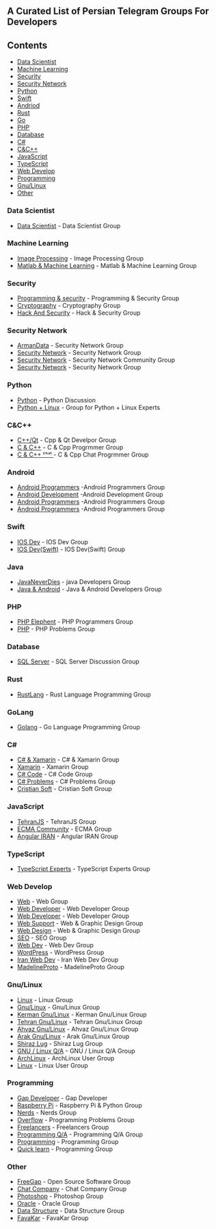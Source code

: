 ## A Curated List of Persian Telegram Groups For Developers
## Contents
 - [Data Scientist](#data-scientist)
 - [Machine Learning](#machine-learning)
 - [Security](#security)
 - [Security Network ](#security-network )
 - [Python](#python)
 - [Swift](#swift)
 - [Andriod](#android)
 - [Rust](#rustlang)
 - [Go](#golang)
 - [PHP](#php)
 - [Database](#database)
 - [C#](#c-sharp)
 - [C&C++](#c&c-plus-plus)
 - [JavaScript](#javascript)
 - [TypeScript](#typescript)
 - [Web Develop](#web-develop)
 - [Programming](#programming)
 - [Gnu/Linux](#linux)
 - [Other](#other)
### Data Scientist
 - [Data Scientist](https://t.me/joinchat/CVZpEj0EaiNOY17znAvsdw) - Data Scientist Group

### Machine Learning
 - [Image Processing](https://telegram.me/joinchat/Bm-SgUELJ355MOKYgoDXrg) - Image Processing Group
 - [Matlab & Machine Learning](https://t.me/joinchat/Bx-bmUELJ36kcldGiBEIdw) - Matlab & Machine Learning Group
 
### Security
 - [Programming & security](http://t.me/joinchat/FQbLclBaqOffs8EGi0JUQg) - Programming & Security Group
 - [Cryptography](https://t.me/joinchat/Bi883BH1gstrrfsxssdu7g) - Cryptography Group
 - [Hack And Security](https://telegram.me/joinchat/AAAAAEJOCEXl-fny4Pml1A) - Hack & Security Group
 
### Security Network 
- [ArmanData](https://t.me/joinchat/CS1iNhAcUrS2kpKl2SMvPw) - Security Network Group
- [Security Network](https://t.me/joinchat/DM638D9xCmJIdiqBs7a8-A) - Security Network Group
- [Security Network](https://t.me/joinchat/FEPL2kPVspzM81ihbsaSsQ) - Security Network Community Group
- [Security Network](https://t.me/joinchat/E8MGgkPVspwnqAgUeM5cIA) - Security Network Group

### Python
 - [Python](https://t.me/joinchat/HHAUWk16aSvttxZ_su11mg) - Python Discussion
 - [Python + Linux](https://t.me/joinchat/ClyM2j9QzOiYfJkHkgrMxQ) - Group for Python + Linux Experts
 
### C&C++
 - [C++/Qt](https://telegram.me/joinchat/BY6MdD8zELnu-u4vy6mxvg) - Cpp & Qt Develpor Group
 - [C & C++](https://telegram.me/joinchat/ChZ37DybSHKOo67vuleOdw) - C & Cpp Progrmmer Group
 - [C & C++ ᶜʰᵃᵗ ](https://telegram.me/joinchat/ChZ37EFdLD5aHdK50xR96A) - C & Cpp Chat Progrmmer Group

### Android
 - [Android Programmers](https://telegram.me/joinchat/DmIcnUAm-a935cJumBkMmg) -Android Programmers Group
 - [Android Development](https://t.me/joinchat/C_9A9z645IDj4qTAEkKSdw) -Android Development Group
 - [Android Programmers](https://t.me/joinchat/BPyVsj6pHOyL4cDoAf5foA) -Android Programmers Group
 - [Android Programmers](https://t.me/joinchat/ESwyBkh4wWevK03jiZc_Lw) -Android Programmers Group
 
### Swift
 - [IOS Dev](https://telegram.me/joinchat/CHk-4UBjjds4nYAl-S2Now) - IOS Dev Group
 - [IOS Dev(Swift)](https://t.me/joinchat/AAAAAD9Mz8DlHGxnkUD-dQ) - IOS Dev(Swift) Group
 
### Java
 - [JavaNeverDies](https://t.me/joinchat/Celm7kBy4QJvaKG6qm9dOw) - java Developers Group
 - [Java & Android](https://t.me/joinchat/EurdlUEhlnS1b5e0ciJGNw) - Java & Android Developers Group

### PHP
 - [PHP Elephent](https://t.me/joinchat/BlYEGT9D614i8VhQW-N7SA) - PHP Programmers Group
 - [PHP](https://t.me/joinchat/AtGBkEIla6WhyrMSqXY_hQ) - PHP Problems Group

### Database
 - [SQL Server](https://t.me/joinchat/AAAAAEE8KHTCfN_K9xAE-g) - SQL Server Discussion Group 
 
### Rust
- [RustLang](https://t.me/joinchat/Al7JHw3UCQmYMuvAxxkWBw) - Rust Language Programming Group

### GoLang
- [Golang](https://t.me/joinchat/Aqn-RkC2xDSWCxqkzRI9Eg) - Go Language Programming Group

### C#
 - [C# & Xamarin](https://telegram.me/joinchat/BOKswEFe0LV4o8LxXZTnYA) - C# & Xamarin Group
 - [Xamarin](https://t.me/joinchat/IlKL1hEtjzLOWarPIVry1A) - Xamarin Group
 - [C# Code](https://t.me/joinchat/AAAAAEFpH4nMPH8EEichfA) - C# Code Group
 - [C# Problems](https://t.me/joinchat/Atel5j8ZZQh0pxGYnVs3Ng) - C# Problems Group
 - [Cristian Soft](https://t.me/joinchat/AAAAAE5AwfF_JRv2JOi5nw) - Cristian Soft Group
 
### JavaScript
 - [TehranJS](https://t.me/joinchat/AAAAADuurksaUzYjKNFtpA) - TehranJS Group 
 - [ECMA Community](https://t.me/joinchat/FfvXeUQU_fiPDX2yRlnD4w) - ECMA Group 
 - [Angular IRAN](https://t.me/joinchat/AAAAAERMCw-4Xd8UNpc8dA) - Angular IRAN Group 
 
### TypeScript
 - [TypeScript Experts](https://t.me/joinchat/Bk7UBkz2BXubLc74uP8wHw) - TypeScript Experts Group 
 
### Web Develop 
 - [Web](https://t.me/joinchat/BhhZM0zUOcqv8Flt5w_kTw) - Web Group 
 - [Web Developer](https://telegram.me/joinchat/BaoJETxRxmPG3mV96OkcBg) - Web Developer Group 
 - [Web Developer](https://t.me/joinchat/AAAAAEP6OBxMfDTR9o_VAQ) - Web Developer Group 
 - [Web Support](https://telegram.me/joinchat/Amapzzu5N7KU9l8i9biQVw) - Web & Graphic Design Group
 - [Web Design](https://t.me/joinchat/BhhZM0Qo_kBc92EJ279h3w) - Web & Graphic Design Group
 - [SEO](https://t.me/joinchat/BhJ3RxHm5bAjWUmR-G9UBA) - SEO Group
 - [Web Dev](https://t.me/joinchat/BYMy8j6JciS5qC1soPJEow) - Web Dev Group
 - [WordPress](https://t.me/joinchat/Bdt6LUMK2I-aOGkzCkHguA) - WordPress Group
 - [Iran Web Dev](https://t.me/joinchat/AAAAAEoJjPzEpdYbHSGBGg) - Iran Web Dev Group
 - [MadelineProto](https://t.me/joinchat/Bgraj0RlsQpyjOXGjtXpJg) - MadelineProto Group
 
### Gnu/Linux
 - [Linux](https://t.me/joinchat/GtiMBA_d0DrsVbgZTQQQ4A) - Linux Group
 - [Gnu/Linux](https://t.me/joinchat/AgXFOERWlsLvJqxWYlrBqQ) - Gnu/Linux Group
 - [Kerman Gnu/Linux](https://t.me/joinchat/BU-t6E-hnY-pERFdPw54TQ) - Kerman Gnu/Linux Group
 - [Tehran Gnu/Linux](https://t.me/joinchat/AAAAADzxg6e6w9xw0EZcNA) - Tehran Gnu/Linux Group
 - [Ahvaz Gnu/Linux](https://telegram.me/joinchat/Bh7MyT8OEeP5b9_iMOT36A) - Ahvaz Gnu/Linux Group
 - [Arak Gnu/Linux](https://telegram.me/joinchat/A-Q01z_tfJZdS7vE33hqCg) - Arak Gnu/Linux Group
 - [Shiraz Lug](https://telegram.me/joinchat/AYtPuT58Mz94GAd_-NxodQ) - Shiraz Lug Group
 - [GNU / Linux Q/A](https://t.me/joinchat/AneI_z-v5CMfn1zPmQo9Ww) - GNU / Linux Q/A Group
 - [ArchLinux](https://t.me/joinchat/HkrxrEL0r7LHZulhhc36KQ) - ArchLinux User Group
 - [Linux](https://telegram.me/joinchat/AsOr2j-6ee7z_yLU3x3nIg) - Linux User Group
 
### Programming
 - [Gap Developer](https://t.me/joinchat/GsMlLBAEbANpcQx7v86Pgg) - Gap Developer
 - [Raspberry Pi](https://t.me/joinchat/D1ZmYU5n_GYLkGBr_VUi5g) - Raspberry Pi & Python Group
 - [Nerds](https://t.me/joinchat/AAAAAD2_t1mRKSuEAja3iw) - Nerds Group
 - [Overflow](https://t.me/joinchat/FFSYBVDGI8wDQKYrWIKf7g) - Programming Problems Group
 - [Freelancers](https://t.me/joinchat/AhgfaRFOG412RBv3CQNq-Q) - Freelancers Group
 - [Programming Q/A](https://t.me/joinchat/FHtX3U4vDb1ydSbpizFHww) - Programming Q/A Group
 - [Programming](https://t.me/joinchat/DqYNiD8AZnS5UJsQ4OipLg) - Programming Group
 - [Quick learn](https://t.me/joinchat/BPyVsj6pHOyL4cDoAf5foA) - Programming Group

### Other
 - [FreeGap](https://t.me/joinchat/AgXFOD86p1nhiaC0HB1wrg) - Open Source Software Group
 - [Chat Company](https://t.me/joinchat/DKhsrUNxZcAe2VLN8NcM9w) - Chat Company Group
 - [Photoshop](https://t.me/joinchat/DxfC7T8Rsz0UDNvC7dqL7A) - Photoshop Group
 - [Oracle](https://t.me/joinchat/Ad3P5T12J7UW9pmgBEX8zw) - Oracle Group
 - [Data Structure](https://t.me/joinchat/ChZ37D4nU7RtRWuBu9f9sw) - Data Structure Group
 - [FavaKar](https://t.me/joinchat/BkqePExNygcH8iF6kc4tzA) - FavaKar Group
 
 
